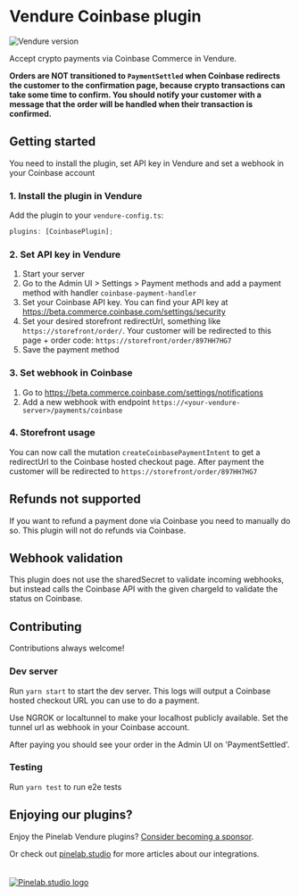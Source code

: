 # Vendure Coinbase plugin

![Vendure version](https://img.shields.io/npm/dependency-version/vendure-plugin-coinbase/dev/@vendure/core)

Accept crypto payments via Coinbase Commerce in Vendure.

**Orders are NOT transitioned to `PaymentSettled` when Coinbase redirects the customer to the confirmation page, because
crypto transactions can take some time to confirm. You should notify your customer with a message that the order will be
handled when their transaction is confirmed.**

## Getting started

You need to install the plugin, set API key in Vendure and set a webhook in your Coinbase account

### 1. Install the plugin in Vendure

Add the plugin to your `vendure-config.ts`:

```ts
plugins: [CoinbasePlugin];
```

### 2. Set API key in Vendure

1. Start your server
2. Go to the Admin UI > Settings > Payment methods and add a payment method with handler `coinbase-payment-handler`
3. Set your Coinbase API key. You can find your API key at https://beta.commerce.coinbase.com/settings/security
4. Set your desired storefront redirectUrl, something like `https://storefront/order/`. Your customer will be redirected
   to this page + order code: `https://storefront/order/897HH7HG7`
5. Save the payment method

### 3. Set webhook in Coinbase

1. Go to https://beta.commerce.coinbase.com/settings/notifications
2. Add a new webhook with endpoint `https://<your-vendure-server>/payments/coinbase`

### 4. Storefront usage

You can now call the mutation `createCoinbasePaymentIntent` to get a redirectUrl to the Coinbase hosted checkout page.
After payment the customer will be redirected to `https://storefront/order/897HH7HG7`

## Refunds not supported

If you want to refund a payment done via Coinbase you need to manually do so. This plugin will not do refunds via
Coinbase.

## Webhook validation

This plugin does not use the sharedSecret to validate incoming webhooks, but instead calls the Coinbase API with the
given chargeId to validate the status on Coinbase.

## Contributing

Contributions always welcome!

### Dev server

Run `yarn start` to start the dev server. This logs will output a Coinbase hosted checkout URL you can use to do a
payment.

Use NGROK or localtunnel to make your localhost publicly available. Set the tunnel url as webhook in your Coinbase
account.

After paying you should see your order in the Admin UI on 'PaymentSettled'.

### Testing

Run `yarn test` to run e2e tests

## Enjoying our plugins?

Enjoy the Pinelab Vendure plugins? [Consider becoming a sponsor](https://github.com/sponsors/Pinelab-studio).

Or check out [pinelab.studio](https://pinelab.studio) for more articles about our integrations.
<br/>
<br/>
<br/>
[![Pinelab.studio logo](https://pinelab.studio/assets/img/favicon.png)](https://pinelab.studio)
